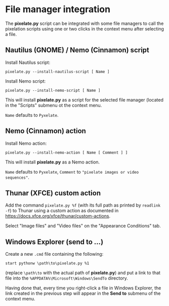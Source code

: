 # File manager integration

The **pixelate.py** script can be integrated with some file managers
to call the pixelation scripts using one or two clicks in the
context menu after selecting a file.

## Nautilus (GNOME) / Nemo (Cinnamon) script

Install Nautilus script:

```
pixelate.py --install-nautilus-script [ Name ]
```

Install Nemo script:

```
pixelate.py --install-nemo-script [ Name ]
```

This will install **pixelate.py** as a script for the selected file manager
(located in the "Scripts" submenu ot the context menu.

`Name` defaults to `Pyxelate`.

## Nemo (Cinnamon) action

Install Nemo action:

```
pixelate.py --install-nemo-action [ Name [ Comment ] ]
```

This will install **pixelate.py** as a Nemo action.

`Name` defaults to `Pyxelate`,
`Comment` to `"pixelate images or video sequences"`.

## Thunar (XFCE) custom action

Add the command `pixelate.py %f`
(with its full path as printed by `readlink -f`)
to Thunar using a custom action as documented in
<https://docs.xfce.org/xfce/thunar/custom-actions>.

Select "Image files" and "Video files" on the "Appearance Conditions" tab.

## Windows Explorer (send to …)

Create a new `.cmd` file containing the following:

```
start pythonw \path\to\pixelate.py %1
```

(replace `\path\to` with the actual path of **pixelate.py**)
and put a link to that file into the `%APPDATA%\Microsoft\Windows\SendTo` directory.

Having done that, every time you right-click a file in Windows Explorer,
the link created in the previous step will appear
in the **Send to** submenu of the context menu.
